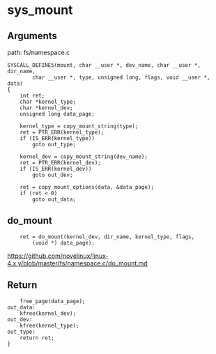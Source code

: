 sys_mount
========================================

Arguments
----------------------------------------

path: fs/namespace.c
```
SYSCALL_DEFINE5(mount, char __user *, dev_name, char __user *, dir_name,
        char __user *, type, unsigned long, flags, void __user *, data)
{
    int ret;
    char *kernel_type;
    char *kernel_dev;
    unsigned long data_page;

    kernel_type = copy_mount_string(type);
    ret = PTR_ERR(kernel_type);
    if (IS_ERR(kernel_type))
        goto out_type;

    kernel_dev = copy_mount_string(dev_name);
    ret = PTR_ERR(kernel_dev);
    if (IS_ERR(kernel_dev))
        goto out_dev;

    ret = copy_mount_options(data, &data_page);
    if (ret < 0)
        goto out_data;
```

do_mount
----------------------------------------

```
    ret = do_mount(kernel_dev, dir_name, kernel_type, flags,
        (void *) data_page);
```

https://github.com/novelinux/linux-4.x.y/blob/master/fs/namespace.c/do_mount.md

Return
----------------------------------------

```
    free_page(data_page);
out_data:
    kfree(kernel_dev);
out_dev:
    kfree(kernel_type);
out_type:
    return ret;
}
```